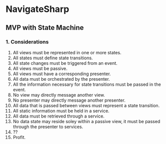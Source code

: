 ﻿# NavigateSharp

## MVP with State Machine

### 1. Considerations

1. All views must be represented in one or more states.
2. All states must define state transitions.
3. All state changes must be triggered from an event.
4. All views must be passive.
5. All views must have a corresponding presenter.
6. All data must be orchestrated by the presenter.
7. All the information necessary for state transitions must be passed in the event.
8. No view may directly message another view.
9. No presenter may directly message another presenter.
10. All data that is passed between views must represent a state transition.
11. All static information must be held in a service.
12. All data must be retrieved through a service.
13. No data state may reside soley within a passive view, it must be passed through the presenter to services.
14. ??
15. Profit.